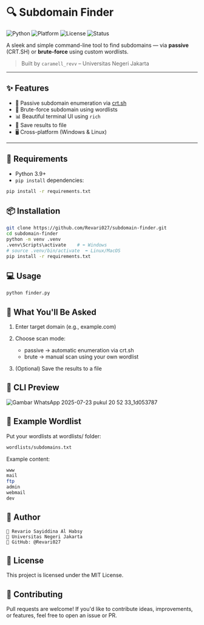 # 🔍 Subdomain Finder

![Python](https://img.shields.io/badge/Python-3.9+-blue?logo=python)
![Platform](https://img.shields.io/badge/Platform-Windows%20%7C%20Linux-lightgrey)
![License](https://img.shields.io/badge/License-MIT-green)
![Status](https://img.shields.io/badge/Status-Active-brightgreen)

A sleek and simple command-line tool to find subdomains — via **passive** (CRT.SH) or **brute-force** using custom wordlists.

> Built by `caramell_revv` – Universitas Negeri Jakarta

---

## ✨ Features

- 🚀 Passive subdomain enumeration via [crt.sh](https://crt.sh)
- 🧠 Brute-force subdomain using wordlists
- 📊 Beautiful terminal UI using `rich`
- 🧾 Save results to file
- 🖥️ Cross-platform (Windows & Linux)

---

## 🧰 Requirements

- Python 3.9+
- `pip install` dependencies:

```bash
pip install -r requirements.txt
```
## 📦 Installation
```bash
git clone https://github.com/Revari027/subdomain-finder.git
cd subdomain-finder
python -m venv .venv
.venv\Scripts\activate    # ⬅️ Windows
# source .venv/bin/activate  ⬅️ Linux/MacOS
pip install -r requirements.txt
```

## 💻 Usage
```bash
python finder.py
```

## 🔧 What You'll Be Asked
1. Enter target domain (e.g., example.com)

2. Choose scan mode:
   - passive → automatic enumeration via crt.sh
   - brute   → manual scan using your own wordlist

3. (Optional) Save the results to a file

## 📸 CLI Preview
![Gambar WhatsApp 2025-07-23 pukul 20 52 33_1d053787](https://github.com/user-attachments/assets/b9d0320c-7072-44ea-8b81-0e74cf26265e)

## 📁 Example Wordlist
Put your wordlists at wordlists/ folder:
```bash
wordlists/subdomains.txt
```
Example content:
```bash
www
mail
ftp
admin
webmail
dev
```
## 🙋 Author

    👤 Revario Sayiddina Al Habsy
    📍 Universitas Negeri Jakarta
    🔗 GitHub: @Revari027
    
## 📝 License

This project is licensed under the MIT License.

## 🤝 Contributing

Pull requests are welcome! If you'd like to contribute ideas, improvements, or features, feel free to open an issue or PR.
